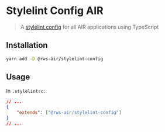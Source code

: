 # Stylelint Config AIR

> A [stylelint config](https://stylelint.io/) for all AIR applications using TypeScript

## Installation

```sh
yarn add -D @rws-air/stylelint-config
```

## Usage

In `.stylelintrc`:

```json
// ...
{
    "extends": ["@rws-air/stylelint-config"]
}
// ...
```